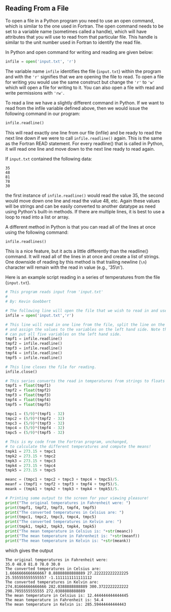 ## Reading From a File

To open a file in a Python program you need to use an open command, which is similar to the one used in Fortran. The open command needs to be set to a variable name \(sometimes called a handle\), which will have attributes that you will use to read from that particular file. This handle is similar to the unit number used in Fortran to identify the read file.

In Python and open command for writing and reading are given below:

```py
infile = open('input.txt', 'r')
```

The variable name `infile` identifies the file \(`input.txt`\) within the program and with the `'r'` signifies that we are opening the file to read. To open a file for writing you would use the same construct but change the `'r'` to `'w'` which will open a file for writing to it. You can also open a file with read and write permissions with `'rw'`.

To read a line we have a slightly different command in Python. If we want to read from the infile variable defined above, then we would issue the following command in our program:

```py
infile.readline()
```

This will read exactly one line from our file \(infile\) and be ready to read the next line down if we were to call `infile.readline()` again. This is the same as the Fortran READ statement. For every readline\(\) that is called in Python, it will read one line and move down to the next line ready to read again.

If `input.txt` contained the following data:

```text
35
48
81
78
30
```

the first instance of `infile.readline()` would read the value 35, the second would move down one line and read the value 48, etc. Again these values will be strings and can be easily converted to another datatype as need using Python's built-in methods. If there are multiple lines, it is best to use a loop to read into a list or array.

A different method in Python is that you can read all of the lines at once using the following command:

```py
infile.readlines()
```

This is a nice feature, but it acts a little differently than the readline\(\) command. It will read all of the lines in at once and create a list of strings. One downside of reading by this method is that trailing newline \(`\n`\) character will remain with the read in value \(e.g., '35\n'\).

Here is an example script reading in a series of temperatures from the file \(`input.txt`\).

```py
# This program reads input from 'input.txt'
#
# By: Kevin Goebbert

# The following line will open the file that we wish to read in and use in the program.
infile = open('input.txt','r')

# This line will read in one line from the file, split the line on the commas
# and assign the values to the variables on the left hand side. Note that you
# can put all five variables on the left hand side.
tmpf1 = infile.readline()
tmpf2 = infile.readline()
tmpf3 = infile.readline()
tmpf4 = infile.readline()
tmpf5 = infile.readline()

# This line closes the file for reading.
infile.close()

# This series converts the read in temperatures from strings to floats
tmpf1 = float(tmpf1)
tmpf2 = float(tmpf2)
tmpf3 = float(tmpf3)
tmpf4 = float(tmpf4)
tmpf5 = float(tmpf5)

tmpc1 = (5/9)*(tmpf1 - 32)
tmpc2 = (5/9)*(tmpf2 - 32)
tmpc3 = (5/9)*(tmpf3 - 32)
tmpc4 = (5/9)*(tmpf4 - 32)
tmpc5 = (5/9)*(tmpf5 - 32)

# This is my code from the Fortran program, unchanged,
# to calculate the different temperatures and compute the means!
tmpk1 = 273.15 + tmpc1
tmpk2 = 273.15 + tmpc2
tmpk3 = 273.15 + tmpc3
tmpk4 = 273.15 + tmpc4
tmpk5 = 273.15 + tmpc5

meanc = (tmpc1 + tmpc2 + tmpc3 + tmpc4 + tmpc5)/5.
meanf = (tmpf1 + tmpf2 + tmpf3 + tmpf4 + tmpf5)/5.
meank = (tmpk1 + tmpk2 + tmpk3 + tmpk4 + tmpk5)/5.

# Printing some output to the screen for your viewing pleasure!
print("The original temperatures in Fahrenheit were: ")
print(tmpf1, tmpf2, tmpf3, tmpf4, tmpf5)
print("The converted temperatures in Celsius are: ")
print(tmpc1, tmpc2, tmpc3, tmpc4, tmpc5)
print("The converted temperatures in Kelvin are: ")
print(tmpk1, tmpk2, tmpk3, tmpk4, tmpk5)
print("The mean temperature in Celsius is: "+str(meanc))
print("The mean temperature in Fahrenheit is: "+str(meanf))
print("The mean temperature in Kelvin is: "+str(meank))
```

which gives the output

```linux
The original temperatures in Fahrenheit were:
35.0 48.0 81.0 78.0 30.0
The converted temperatures in Celsius are:
1.6666666666666667 8.88888888888889 27.222222222222225 25.555555555555557 -1.1111111111111112
The converted temperatures in Kelvin are:
274.81666666666666 282.0388888888889 300.3722222222222 298.7055555555555 272.0388888888889
The mean temperature in Celsius is: 12.444444444444445
The mean temperature in Fahrenheit is: 54.4
The mean temperature in Kelvin is: 285.59444444444443
```

